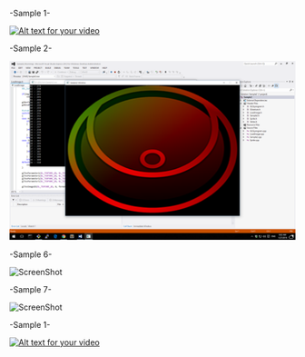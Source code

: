 -Sample 1-

[![Alt text for your video](http://img.youtube.com/vi/d-LG83sywxQ/0.jpg)](https://www.youtube.com/watch?v=d-LG83sywxQ)

-Sample 2-

![ScreenShot](https://github.com/bagidea/SDL2OpenGLSample2D/blob/master/s2.png)

-Sample 6-

![ScreenShot](https://fbcdn-sphotos-h-a.akamaihd.net/hphotos-ak-xap1/t31.0-8/12525345_1045975275474298_8478995989902100468_o.jpg)

-Sample 7-

![ScreenShot](https://scontent-sin1-1.xx.fbcdn.net/hphotos-xlt1/l/t31.0-8/12605312_1046013335470492_3801395870239670415_o.jpg)

-Sample 1-

[![Alt text for your video](http://img.youtube.com/vi/Tn6NYIYOCzE/0.jpg)](https://www.youtube.com/watch?v=Tn6NYIYOCzE)